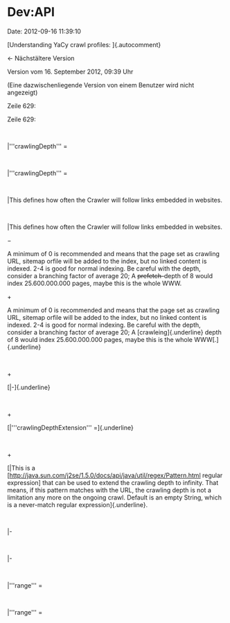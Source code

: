Dev:API
=======

Date: 2012-09-16 11:39:10

[Understanding YaCy crawl profiles: ]{.autocomment}

← Nächstältere Version

Version vom 16. September 2012, 09:39 Uhr

(Eine dazwischenliegende Version von einem Benutzer wird nicht
angezeigt)

Zeile 629:

Zeile 629:

 

<div>

\|\'\'\'crawlingDepth\'\'\' =

</div>

 

<div>

\|\'\'\'crawlingDepth\'\'\' =

</div>

 

<div>

\|This defines how often the Crawler will follow links embedded in
websites.

</div>

 

<div>

\|This defines how often the Crawler will follow links embedded in
websites.

</div>

−

<div>

A minimum of 0 is recommended and means that the page set as crawling
URL, sitemap orfile will be added to the index, but no linked content is
indexed. 2-4 is good for normal indexing. Be careful with the depth,
consider a branching factor of average 20; A ~~prefetch-~~depth of 8
would index 25.600.000.000 pages, maybe this is the whole WWW.

</div>

\+

<div>

A minimum of 0 is recommended and means that the page set as crawling
URL, sitemap orfile will be added to the index, but no linked content is
indexed. 2-4 is good for normal indexing. Be careful with the depth,
consider a branching factor of average 20; A [crawleing]{.underline}
depth of 8 would index 25.600.000.000 pages, maybe this is the whole
WWW[.]{.underline}

</div>

 

\+

<div>

[\|-]{.underline}

</div>

 

\+

<div>

[\|\'\'\'crawlingDepthExtension\'\'\' =]{.underline}

</div>

 

\+

<div>

[\|This is a
\[http://java.sun.com/j2se/1.5.0/docs/api/java/util/regex/Pattern.html
regular expression\] that can be used to extend the crawling depth to
infinity. That means, if this pattern matches with the URL, the crawling
depth is not a limitation any more on the ongoing crawl. Default is an
empty String, which is a never-match regular expression]{.underline}.

</div>

 

<div>

\|-

</div>

 

<div>

\|-

</div>

 

<div>

\|\'\'\'range\'\'\' =  

</div>

 

<div>

\|\'\'\'range\'\'\' =  

</div>
